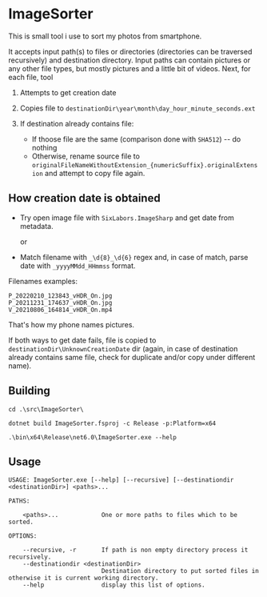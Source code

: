 # ImageSorter

This is small tool i use to sort my photos from smartphone.

It accepts input path(s) to files or directories (directories can be
traversed recursively) and destination directory. Input paths can
contain pictures or any other file types, but mostly pictures and a
little bit of videos. Next, for each file, tool

1. Attempts to get creation date
1. Copies file to `destinationDir\year\month\day_hour_minute_seconds.ext`
1. If destination already contains file:

    - If thoose file are the same (comparison done with `SHA512`) --
    do nothing
    - Otherwise, rename source file to
    `originalFileNameWithoutExtension_{numericSuffix}.originalExtension`
    and attempt to copy file again.

## How creation date is obtained

- Try open image file with `SixLabors.ImageSharp` and get date from
  metadata.

  or

- Match filename with `_\d{8}_\d{6}` regex and, in case of match,
  parse date with `_yyyyMMdd_HHmmss` format.

Filenames examples:

```
P_20220210_123843_vHDR_On.jpg
P_20211231_174637_vHDR_On.jpg
V_20210806_164814_vHDR_On.mp4
```

That's how my phone names pictures.

If both ways to get date fails, file is copied to
`destinationDir\UnknownCreationDate` dir (again, in case of
destination already contains same file, check for duplicate and/or copy
under different name).

## Building

```
cd .\src\ImageSorter\

dotnet build ImageSorter.fsproj -c Release -p:Platform=x64

.\bin\x64\Release\net6.0\ImageSorter.exe --help
```

## Usage

```
USAGE: ImageSorter.exe [--help] [--recursive] [--destinationdir <destinationDir>] <paths>...

PATHS:

    <paths>...            One or more paths to files which to be sorted.

OPTIONS:

    --recursive, -r       If path is non empty directory process it recursively.
    --destinationdir <destinationDir>
                          Destination directory to put sorted files in otherwise it is current working directory.
    --help                display this list of options.
```
